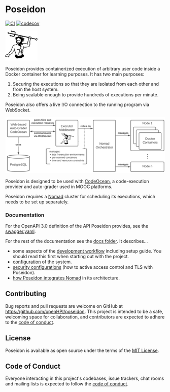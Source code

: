 # Poseidon

[![CI](https://github.com/openHPI/poseidon/actions/workflows/ci.yml/badge.svg)](https://github.com/openHPI/poseidon/actions/workflows/ci.yml)
[![codecov](https://codecov.io/github/openHPI/poseidon/branch/main/graph/badge.svg?token=82CPV7I408)](https://codecov.io/github/openHPI/poseidon)

<img src="assets/Poseidon.svg" alt="Poseidon logo" width="20%">

Poseidon provides containerized execution of arbitrary user code inside a Docker container for learning purposes. It has two main purposes:

1. Securing the executions so that they are isolated from each other and from the host system.
2. Being scalable enough to provide hundreds of executions per minute.
   
Poseidon also offers a live I/O connection to the running program via WebSocket.

![Poseidon as mediator between CodeOcean and Nomad.](docs/resources/OverviewCodeOceanPoseidonNomad.png)

Poseidon is designed to be used with [CodeOcean](https://github.com/openHPI/codeocean), a code-execution provider and auto-grader used in MOOC platforms.

Poseidon requires a [Nomad](https://www.nomadproject.io/) cluster for scheduling its executions, which needs to be set up separately.

### Documentation

For the OpenAPI 3.0 definition of the API Poseidon provides, see the [swagger.yaml](api/swagger.yaml).

For the rest of the documentation see the [docs folder](docs). It describes...

- some aspects of the [development workflow](docs/development.md) including setup guide. You should read this first when starting out with the project.
- [configuration](docs/configuration.md) of the system.
- [security configurations](docs/security.md) (how to active access control and TLS with Poseidon).
- [how Poseidon integrates Nomad](docs/nomad_usage.md) in its architecture.

## Contributing

Bug reports and pull requests are welcome on GitHub at https://github.com/openHPI/poseidon. This project is intended to be a safe, welcoming space for collaboration, and contributors are expected to adhere to the [code of conduct](https://github.com/openHPI/poseidon/blob/master/CODE_OF_CONDUCT.md).

## License

Poseidon is available as open source under the terms of the [MIT License](https://opensource.org/licenses/MIT).

## Code of Conduct

Everyone interacting in this project's codebases, issue trackers, chat rooms and mailing lists is expected to follow the [code of conduct](https://github.com/openHPI/poseidon/blob/master/CODE_OF_CONDUCT.md).
